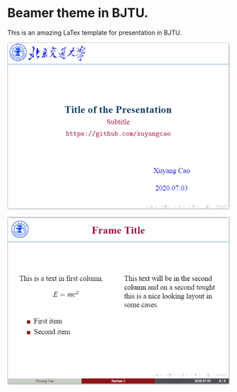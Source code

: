 # Beamer theme in BJTU.

This is an amazing LaTex template for presentation in BJTU.

![](./images/title_page.png)

![](./images/sample_page.png)
